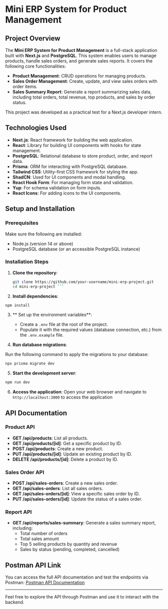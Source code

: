 # Mini ERP System for Product Management

## Project Overview
The **Mini ERP System for Product Management** is a full-stack application built with **Next.js** and **PostgreSQL**. This system enables users to manage products, handle sales orders, and generate sales reports. It covers the following core functionalities:

- **Product Management**: CRUD operations for managing products.
- **Sales Order Management**: Create, update, and view sales orders with order items.
- **Sales Summary Report**: Generate a report summarizing sales data, including total orders, total revenue, top products, and sales by order status.

This project was developed as a practical test for a Next.js developer intern.

## Technologies Used
- **Next.js**: React framework for building the web application.
- **React**: Library for building UI components with hooks for state management.
- **PostgreSQL**: Relational database to store product, order, and report data.
- **Prisma**: ORM for interacting with PostgreSQL database.
- **Tailwind CSS**: Utility-first CSS framework for styling the app.
- **ShadCN**: Used for UI components and modal handling.
- **React Hook Form**: For managing form state and validation.
- **Yup**: For schema validation on form inputs.
- **React Icons**: For adding icons to the UI components.

## Setup and Installation

### Prerequisites
Make sure the following are installed:
- Node.js (version 14 or above)
- PostgreSQL database (or an accessible PostgreSQL instance)

### Installation Steps
1. **Clone the repository**:
   ```bash
   git clone https://github.com/your-username/mini-erp-project.git
   cd mini-erp-project ```

2. **Install dependencies**:
  ```bash  
  npm install
  ```
3. ** Set up the environment variables**:
    - Create a `.env` file at the root of the project.
    - Populate it with the required values (database connection, etc.) from the `.env.example` file.

4. **Run database migrations**:

Run the following command to apply the migrations to your database:

```bash
npx prisma migrate dev
```
5. **Start the development server**:
```bash
npm run dev
```
6. **Access the application**:
Open your web browser and navigate to `http://localhost:3000` to access the application


## API Documentation

### Product API
- **GET /api/products**: List all products.
- **GET /api/products/[id]**: Get a specific product by ID.
- **POST /api/products**: Create a new product.
- **PUT /api/products/[id]**: Update an existing product by ID.
- **DELETE /api/products/[id]**: Delete a product by ID.

### Sales Order API
- **POST /api/sales-orders**: Create a new sales order.
- **GET /api/sales-orders**: List all sales orders.
- **GET /api/sales-orders/[id]**: View a specific sales order by ID.
- **PUT /api/sales-orders/[id]**: Update the status of a sales order.

### Report API
- **GET /api/reports/sales-summary**: Generate a sales summary report, including:
  - Total number of orders
  - Total sales amount
  - Top 5 selling products by quantity and revenue
  - Sales by status (pending, completed, cancelled)

## Postman API Link
You can access the full API documentation and test the endpoints via Postman:
[Postman API Documentation](https://team11-9575.postman.co/workspace/ERP~ec394b7c-2933-4e02-8d0d-6a5bdb156bac/request/28730063-5480bf40-1c1c-41d2-9551-832f620952f2?action=share&creator=28730063&ctx=documentation)

---

Feel free to explore the API through Postman and use it to interact with the backend.